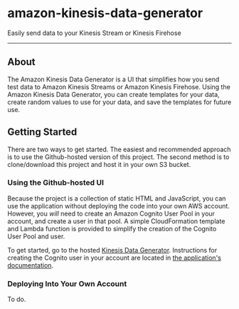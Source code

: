 # amazon-kinesis-data-generator


Easily send data to your Kinesis Stream or Kinesis Firehose

* * *
## About
The Amazon Kinesis Data Generator is a UI that simplifies how you send test data to Amazon Kinesis Streams or Amazon Kinesis Firehose.  Using the Amazon Kinesis Data Generator, you can create templates for your data, create random values to use for your data, and save the templates for future use.

## Getting Started
There are two ways to get started.  The easiest and recommended approach is to use the Github-hosted version of this project.  The second method is to clone/download this project and host it in your own S3 bucket.

### Using the Github-hosted UI
Because the project is a collection of static HTML and JavaScript, you can use the application without deploying the code into your own AWS account.  However, you *will* need to create an Amazon Cognito User Pool in your account, and create a user in that pool.  A simple CloudFormation template and Lambda function is provided to simplify the creation of the Cognito User Pool and user.

 To get started, go to the hosted [Kinesis Data Generator](https://awslabs.github.io/amazon-kinesis-data-generator/web/producer.html).  Instructions for creating the Cognito user in your account are located in [the application's documentation](https://awslabs.github.io/amazon-kinesis-data-generator/web/help.html).


### Deploying Into Your Own Account
To do.

